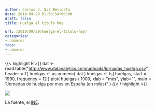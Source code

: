 ```yaml
---
author: Carlos J. Gil Bellosta
date: 2010-09-29 01:56:54+00:00
draft: false
title: Huelga el título hoy

url: /2010/09/29/huelga-el-titulo-hoy/
categories:
- números
tags:
- números
---
```



{{< highlight R >}}
dat <- read.table("http://www.datanalytics.com/uploads/jornadas_huelga.csv", header = T)
huelgas <- as.numeric( dat )
huelgas <- ts( huelgas, start = 1990, frequency = 12 )
plot( huelgas / 1000, xlab = "mes", ylab="", main = "Jornadas de huelga por mes en España (en miles)" )
{{< / highlight >}}


[![](/wp-uploads/2010/09/jornadas_huelga_espana.png#center)
](/wp-uploads/2010/09/jornadas_huelga_espana.png#center)



La fuente, el [INE](http://www.ine.es/jaxi/tabla.do?path=/t38/bme2/t22/a063/l0/&file=0202009.px&type=pcaxis&L=0).
